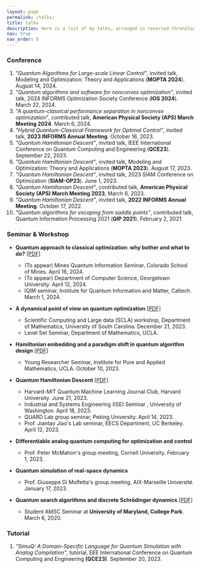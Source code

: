 ```yaml
---
layout: page
permalink: /talks/
title: talks
description: Here is a list of my talks, arranged in reversed chronological order.
nav: true
nav_order: 5
---
```


### Conference
1. *"Quantum Algorithms for Large-scale Linear Control"*, invited talk, Modeling and Optimization: Theory and Applications (**MOPTA 2024**). August 14, 2024.
2. *"Quantum algorithms and software for nonconvex optimization"*, invited talk, 2024 INFORMS Optimization Society Conference (**IOS 2024**). March 22, 2024.
3. *"A quantum-classical performance separation in nonconvex optimization"*, contributed talk, **American Physical Society (APS) March Meeting 2024**. March 6, 2024.
4. *"Hybrid Quantum-Classical Framework for Optimal Control"*, invited talk, **2023 INFORMS Annual Meeting**. October 16, 2023.
5. *"Quantum Hamiltonian Descent"*, invited talk, IEEE International Conference on Quantum Computing and Engineering (**QCE23**). September 22, 2023.
6. *"Quantum Hamiltonian Descent"*, invited talk, Modeling and Optimization: Theory and Applications (**MOPTA 2023**). August 17, 2023.
7. *"Quantum Hamiltonian Descent"*, invited talk, 2023 SIAM Conference on Optimization (**SIAM-OP23**). June 1, 2023.
8. *"Quantum Hamiltonian Descent"*, contributed talk, **American Physical Society (APS) March Meeting 2023**, March 6, 2023.
9. *"Quantum Hamiltonian Descent"*, invited talk, **2022 INFORMS Annual Meeting**. October 17, 2022.
10. *"Quantum algorithms for escaping from saddle points"*, contributed talk, Quantum Information Processing 2021 (**QIP 2021**). February 2, 2021.

### Seminar & Workshop
- **Quantum approach to classical optimization: why bother and what to do?** [[PDF]](https://drive.google.com/file/d/1rGAMp_zqSD74c4NVkMnKbMJHxQ3dag6C/view?usp=sharing)
	- (To appear) Mines Quantum Information Seminar, Colorado School of Mines. April 16, 2024.
	- (To appear) Department of Computer Science, Georgetown University. April 12, 2024.
	- IQIM seminar, Institute for Quantum Information and Matter, Caltech. March 1, 2024.

- **A dynamical point of view on quantum optimization** [[PDF]](https://drive.google.com/file/d/181Jl10RFJUkk5-Gr7c-MC1QQPpTDPi_f/view?usp=sharing)
	- Scientific Computing and Large data (SCLA) workshop, Department of Mathematics, University of South Carolina. December 21, 2023.
	- Level Set Seminar, Department of Mathematics, UCLA.

- **Hamiltonian embedding and a paradigm shift in quantum algorithm design** [[PDF]](https://drive.google.com/file/d/10xGoYIlYjUBOShlLYficUwZIIUj-kWgA/view?usp=sharing)
	- Young Researcher Seminar, Institute for Pure and Applied Mathematics, UCLA. October 10, 2023.

- **Quantum Hamiltonian Descent** [[PDF]](https://drive.google.com/file/d/1YAwHGrD-fUT6GMZlY3btboFVJNiiTUfs/view?usp=sharing)
	- Harvard-MIT Quantum Machine Learning Journal Club, Harvard University. June 21, 2023.
	- Industrial and Systems Engineering (ISE) Seminar , University of Washington. April 18, 2023.
	- QUARD Lab group seminar, Peking University. April 14, 2023.
	- Prof. Jiantao Jiao's Lab seminar, EECS Department, UC Berkeley. April 12, 2023.

- **Differentiable analog quantum computing for optimization and control**
	- Prof. Peter McMahon's group meeting, Cornell University. February 1, 2023.

- **Quantum simulation of real-space dynamics**
	- Prof. Giuseppe Di Molfetta's group meeting, AIX-Marseille Université. January 17, 2023.

- **Quantum search algorithms and discrete Schrödinger dynamics** [[PDF]](https://drive.google.com/file/d/13M6osYI0eJZWEWIpasVzUSLWCinlC1ib/view?usp=sharing)
	- Student AMSC Seminar at **University of Maryland, College Park**. March 6, 2020. 

### Tutorial
1. *"SimuQ: A Domain-Specific Language for Quantum Simulation with Analog Compilation"*, tutorial, EEE International Conference on Quantum Computing and Engineering **(QCE23)**. September 20, 2023.